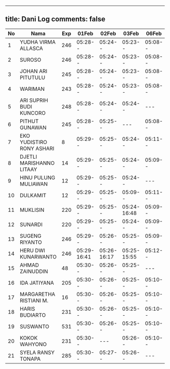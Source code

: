 
---
title: Dani Log
comments: false
---

| No | Nama | Exp | 01Feb | 02Feb | 03Feb | 06Feb | 07Feb | 08Feb | 09Feb | 10Feb | 13Feb | 14Feb | 15Feb | 16Feb | 17Feb | 20Feb | 21Feb | 22Feb | 23Feb | 24Feb | 27Feb | 28Feb |
|-----|-----|-----|-----|-----|-----|-----|-----|-----|-----|-----|-----|-----|-----|-----|-----|-----|-----|-----|-----|-----|-----|-----|
| 1 | YUDHA VIRMA ALLASCA | 246 | 05:28-- | 05:24-- | 05:23-- | 05:08-- | 05:10-- | 05:18-- | 05:00-- | 05:06-- | 05:14-- | 05:18-- | 05:00-- | 05:09-- | 05:16-- | 05:12-- | 05:08-- | 12:36-- | 06:15-- | 05:02-- | 05:08-- | 05:20-17:25 |
| 2 | SUROSO | 246 | 05:28-- | 05:24-- | 05:23-- | 05:08-- | 05:10-- | 05:18-- | 05:00-- | --- | --- | 05:18-- | --- | 05:09-- | 05:16-- | --- | 12:45-- | 06:15-- | 05:02-- | --- | 05:20-- |
| 3 | JOHAN ARI PITUTULU | 245 | 05:28-- | 05:24-- | 05:23-- | 05:08-- | 05:10-- | 05:18-- | 05:00-- | 05:06-- | 05:14-- | --- | 05:16-- | --- | 05:08-- | 12:45-- | --- | --- | 05:09-- | 05:20-- |
| 4 | WARIMAN | 243 | 05:28-- | 05:24-- | 05:23-- | 05:08-- | 05:11-- | 13:59-- | 05:00-- | 05:06-- | --- | 05:09-- | --- | --- | 05:08-- | 06:16-- | --- | 05:21-- |
| 5 | ARI SUPRIH BUDI KUNCORO | 248 | 05:28-- | 05:24-- | 05:24-- | --- | 05:11-- | --- | 05:01-- | --- | --- | --- | 05:01-- | --- | --- | --- | 05:09-- | 12:38-- | --- | --- |
| 6 | PITHUT GUNAWAN | 245 | 05:28-- | 05:25-- | --- | 05:08-- | 05:11-- | 05:18-- | 05:01-- | 05:06-- | 05:15-- | 05:01-- | 05:09-- | --- | 05:13-- | 05:09-- | 12:38-- | 06:16-- | 05:03-- | --- |
| 7 | EKO YUDISTIRO RONY ASHARI | 8 | 05:29-- | 05:25-- | 05:24-- | 05:11-- | 05:19-- | 05:01-- | 05:07-- | 05:15-- | 05:19-- | 05:01-- | --- | --- | 05:13-- | --- | 12:46-- | 05:09-- | 06:10-- |
| 8 | DJETLI MARISHANNO LITAAY | 14 | 05:29-- | 05:25-- | 05:24-- | 05:09-- | --- | 05:19-- | --- | 05:07-- | --- | --- | --- | 05:09-- | 05:17-- | --- | 05:09-- | 12:46-- | 06:16-- | --- | 05:09-- | 05:21-- |
| 9 | HINU PULUNG MULIAWAN | 12 | 05:29-- | 05:25-- | 05:24-- | --- | 05:11-- | 05:19-- | 05:01-- | --- | --- | --- | 05:10-- | --- | 05:09-- | 12:46-- | 06:16-- | --- | 05:21-- |
| 10 | DULKAMIT | 12 | 05:29-- | 05:25-- | 05:09-- | 05:11-- | 05:19-- | 05:01-- | --- | --- | --- | 05:01-- | 05:10-- | --- | 05:13-- | --- | --- | 06:16-- | --- |
| 11 | MUKLISIN | 220 | 05:29-- | 05:25-- | 05:24-16:48 | 05:09-- | --- | 05:19-- | 05:01-- | 17:18-- | 05:50-- | --- | 05:40-- | 05:10-- | 05:17-- | 05:13-- | 05:09-16:34 | 05:39-- | --- | 05:21-17:26 |
| 12 | SUNARDI | 220 | 05:29-- | 05:25-- | 05:24-- | 05:09-- | 05:12-- | 05:19-- | 05:01-- | 05:07-- | 05:15-- | --- | 05:02-- | 05:10-- | 05:13-- | 05:09-- | 12:46-- | 05:03-- | 05:22-- |
| 13 | SUGENG RIYANTO | 246 | 05:29-- | 05:26-- | 05:25-- | 05:09-- | 05:12-- | 05:19-- | 05:02-- | --- | 05:15-- | 05:20-- | 05:02-- | 05:10-- | --- | --- | 12:37-- | 06:17-- | --- | 05:22-17:27 |
| 14 | HERU DWI KUNARWANTO | 246 | 05:29-16:41 | 05:26-16:17 | 05:25-15:55 | 05:12-- | 05:20-15:42 | 05:02-- | 05:07-16:12 | --- | 05:20-- | --- | 05:10-15:57 | 05:14-- | 05:10-16:34 | --- | 05:13-15:40 | --- | --- | --- |
| 15 | AHMAD ZAINUDDIN | 48 | 05:30-- | 05:26-- | 05:25-- | --- | --- | --- | 05:02-- | 05:08-- | 05:16-- | --- | 05:02-- | 05:14-- | 05:10-- | 12:47-- | 06:17-- | --- | --- | 05:22-- |
| 16 | IDA JATIYANA | 205 | 05:30-- | 05:26-- | 05:25-- | 05:10-- | 05:12-- | 05:20-- | 05:02-- | 05:08-- | 05:16-- | 05:02-- | --- | 05:14-- | 05:10-- | 11:52-- | 06:17-- | 05:10-- | 05:22-- |
| 17 | MARGARETHA RISTIANI M. | 16 | 05:30-- | 05:26-- | 05:25-- | 05:10-- | 05:12-- | 05:20-- | --- | --- | --- | 05:20-- | --- | 05:11-- | 05:18-- | --- | --- | 07:36-15:46 | 06:17-17:03 | --- | --- | 07:20-- |
| 18 | HARIS BUDIARTO | 231 | 05:30-- | 05:26-- | 05:25-- | 05:10-- | 15:32-- | 05:20-- | 06:15-- | 05:08-16:01 | 05:16-17:07 | --- | 06:38-- | 07:17-- | 05:18-- | 05:14-- | 05:10-- | 08:15-- | 06:01-- | --- | 05:22-16:09 |
| 19 | SUSWANTO | 531 | 05:30-- | 05:26-- | 05:25-- | 05:10-- | 05:12-- | 05:20-- | 05:02-- | 05:08-- | 07:25-- | 05:20-- | 05:02-- | 06:49-- | 05:18-- | 07:05-- | --- | 07:06-- | 06:39-16:03 | 05:10-- |
| 20 | KOKOK WAHYONO | 231 | 05:30-- | --- | 05:26-- | 05:10-- | 05:13-- | 05:20-- | 05:02-- | --- | 05:16-- | --- | --- | 05:11-- | 05:18-- | --- | --- | 12:47-- | 06:17-- | --- | --- | 05:23-- |
| 21 | SYELA RANSY TONAPA | 285 | 05:30-- | 05:27-- | 05:26-- | --- | --- | 05:20-- | 05:03-- | 05:08-- | 05:16-- | 05:21-- | 05:03-- | 05:11-- | 05:19-- | --- | 12:15-- | 06:31-- | 06:18-- | --- | 05:11-- | 05:23-17:34 |
